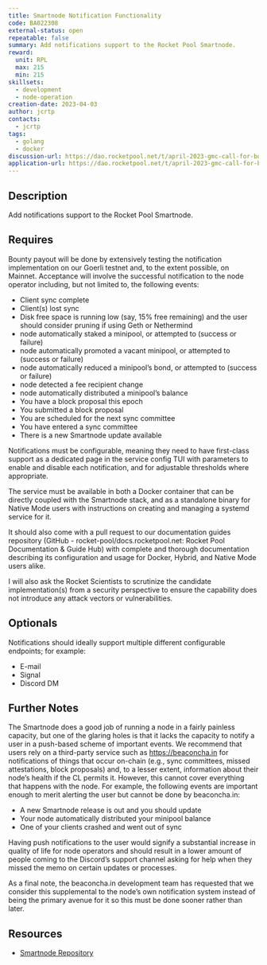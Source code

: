 ```yaml
---
title: Smartnode Notification Functionality
code: BA022308
external-status: open
repeatable: false
summary: Add notifications support to the Rocket Pool Smartnode.
reward:
  unit: RPL
  max: 215
  min: 215
skillsets:
  - development
  - node-operation
creation-date: 2023-04-03
author: jcrtp
contacts:
  - jcrtp
tags: 
  - golang
  - docker
discussion-url: https://dao.rocketpool.net/t/april-2023-gmc-call-for-bounty-applications-deadline-is-april-15th/1637/10
application-url: https://dao.rocketpool.net/t/april-2023-gmc-call-for-bounty-applications-deadline-is-april-15th/1637/10
---
```


## Description

Add notifications support to the Rocket Pool Smartnode.

## Requires

Bounty payout will be done by extensively testing the notification implementation on our Goerli testnet and, to the extent possible, on Mainnet. Acceptance will involve the successful notification to the node operator including, but not limited to, the following events:

* Client sync complete
* Client(s) lost sync
* Disk free space is running low (say, 15% free remaining) and the user should consider pruning if using Geth or Nethermind
* node automatically staked a minipool, or attempted to (success or failure)
* node automatically promoted a vacant minipool, or attempted to (success or failure)
* node automatically reduced a minipool’s bond, or attempted to (success or failure)
* node detected a fee recipient change
* node automatically distributed a minipool’s balance
* You have a block proposal this epoch
* You submitted a block proposal
* You are scheduled for the next sync committee
* You have entered a sync committee
* There is a new Smartnode update available

Notifications must be configurable, meaning they need to have first-class support as a dedicated page in the service config TUI with parameters to enable and disable each notification, and for adjustable thresholds where appropriate.

The service must be available in both a Docker container that can be directly coupled with the Smartnode stack, and as a standalone binary for Native Mode users with instructions on creating and managing a systemd service for it.

It should also come with a pull request to our documentation guides repository (GitHub - rocket-pool/docs.rocketpool.net: Rocket Pool Documentation & Guide Hub) with complete and thorough documentation describing its configuration and usage for Docker, Hybrid, and Native Mode users alike.

I will also ask the Rocket Scientists to scrutinize the candidate implementation(s) from a security perspective to ensure the capability does not introduce any attack vectors or vulnerabilities.

## Optionals

Notifications should ideally support multiple different configurable endpoints; for example:
* E-mail
* Signal
* Discord DM

## Further Notes

The Smartnode does a good job of running a node in a fairly painless capacity, but one of the glaring holes is that it lacks the capacity to notify a user in a push-based scheme of important events. We recommend that users rely on a third-party service such as https://beaconcha.in for notifications of things that occur on-chain (e.g., sync committees, missed attestations, block proposals) and, to a lesser extent, information about their node’s health if the CL permits it. However, this cannot cover everything that happens with the node. For example, the following events are important enough to merit alerting the user but cannot be done by beaconcha.in:

* A new Smartnode release is out and you should update
* Your node automatically distributed your minipool balance
* One of your clients crashed and went out of sync

Having push notifications to the user would signify a substantial increase in quality of life for node operators and should result in a lower amount of people coming to the Discord’s support channel asking for help when they missed the memo on certain updates or processes.

As a final note, the beaconcha.in development team has requested that we consider this supplemental to the node’s own notification system instead of being the primary avenue for it so this must be done sooner rather than later.

## Resources
* [Smartnode Repository](https://github.com/rocket-pool/smartnode/)